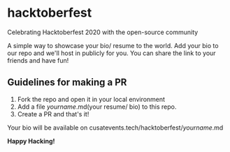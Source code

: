 # hacktoberfest
Celebrating Hacktoberfest 2020 with the open-source community

A simple way to showcase your bio/ resume to the world.
Add your bio to our repo and we'll host in publicly for you. You can share the link to your friends and have fun!

## Guidelines for making a PR 
1. Fork the repo and open it in your local environment
2. Add a file _yourname_.md(your resume/ bio) to this repo.
3. Create a PR and that's it!

Your bio will be available on cusatevents.tech/hacktoberfest/_yourname_.md

**Happy Hacking!**

